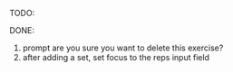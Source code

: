 TODO:

DONE:
1. prompt are you sure you want to delete this exercise?
2. after adding a set, set focus to the reps input field